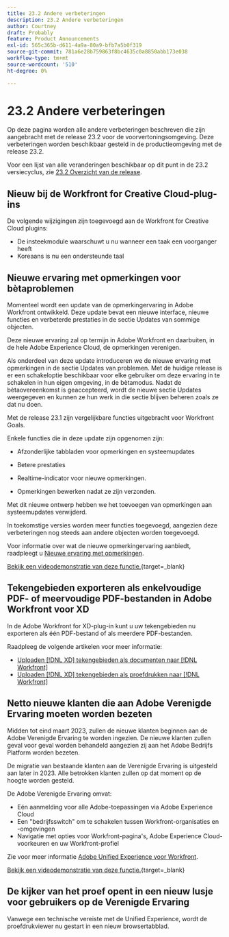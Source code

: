 ```yaml
---
title: 23.2 Andere verbeteringen
description: 23.2 Andere verbeteringen
author: Courtney
draft: Probably
feature: Product Announcements
exl-id: 565c365b-d611-4a9a-80a9-bfb7a5b0f319
source-git-commit: 781a6e28b759863f8bc4635c0a8850abb173e038
workflow-type: tm+mt
source-wordcount: '510'
ht-degree: 0%

---
```


# 23.2 Andere verbeteringen

Op deze pagina worden alle andere verbeteringen beschreven die zijn aangebracht met de release 23.2 voor de voorvertoningsomgeving. Deze verbeteringen worden beschikbaar gesteld in de productieomgeving met de release 23.2.

Voor een lijst van alle veranderingen beschikbaar op dit punt in de 23.2 versiecyclus, zie [23.2 Overzicht van de release](/help/quicksilver/product-announcements/product-releases/23.2-release-activity/23-2-release-overview.md).

## Nieuw bij de Workfront for Creative Cloud-plug-ins

De volgende wijzigingen zijn toegevoegd aan de Workfront for Creative Cloud plugins:

* De insteekmodule waarschuwt u nu wanneer een taak een voorganger heeft
* Koreaans is nu een ondersteunde taal

## Nieuwe ervaring met opmerkingen voor bètaproblemen

Momenteel wordt een update van de opmerkingervaring in Adobe Workfront ontwikkeld. Deze update bevat een nieuwe interface, nieuwe functies en verbeterde prestaties in de sectie Updates van sommige objecten.

Deze nieuwe ervaring zal op termijn in Adobe Workfront en daarbuiten, in de hele Adobe Experience Cloud, de opmerkingen verenigen.

Als onderdeel van deze update introduceren we de nieuwe ervaring met opmerkingen in de sectie Updates van problemen. Met de huidige release is er een schakeloptie beschikbaar voor elke gebruiker om deze ervaring in te schakelen in hun eigen omgeving, in de bètamodus. Nadat de bètaovereenkomst is geaccepteerd, wordt de nieuwe sectie Updates weergegeven en kunnen ze hun werk in die sectie blijven beheren zoals ze dat nu doen.

Met de release 23.1 zijn vergelijkbare functies uitgebracht voor Workfront Goals.

Enkele functies die in deze update zijn opgenomen zijn:

* Afzonderlijke tabbladen voor opmerkingen en systeemupdates

* Betere prestaties

* Realtime-indicator voor nieuwe opmerkingen.

* Opmerkingen bewerken nadat ze zijn verzonden.

Met dit nieuwe ontwerp hebben we het toevoegen van opmerkingen aan systeemupdates verwijderd.

In toekomstige versies worden meer functies toegevoegd, aangezien deze verbeteringen nog steeds aan andere objecten worden toegevoegd.

Voor informatie over wat de nieuwe opmerkingervaring aanbiedt, raadpleegt u [Nieuwe ervaring met opmerkingen](/help/quicksilver/workfront-basics/updating-work-items-and-viewing-updates/unified-commenting-experience.md).

[Bekijk een videodemonstratie van deze functie.](https://video.tv.adobe.com/v/3416962/){target=_blank}

## Tekengebieden exporteren als enkelvoudige PDF- of meervoudige PDF-bestanden in Adobe Workfront voor XD

In de Adobe Workfront for XD-plug-in kunt u uw tekengebieden nu exporteren als één PDF-bestand of als meerdere PDF-bestanden.

Raadpleeg de volgende artikelen voor meer informatie:

* [Uploaden [!DNL XD] tekengebieden als documenten naar [!DNL Workfront]](/help/quicksilver/workfront-integrations-and-apps/adobe-workfront-for-creative-cloud/wf-adobe-xd-docs.md)
* [Uploaden [!DNL XD] tekengebieden als proefdrukken naar [!DNL Workfront]](/help/quicksilver/workfront-integrations-and-apps/adobe-workfront-for-creative-cloud/wf-adobe-xd-proofs.md)

## Netto nieuwe klanten die aan Adobe Verenigde Ervaring moeten worden bezeten

Midden tot eind maart 2023, zullen de nieuwe klanten beginnen aan de Adobe Verenigde Ervaring te worden ingezien. De nieuwe klanten zullen geval voor geval worden behandeld aangezien zij aan het Adobe Bedrijfs Platform worden bezeten.

De migratie van bestaande klanten aan de Verenigde Ervaring is uitgesteld aan later in 2023. Alle betrokken klanten zullen op dat moment op de hoogte worden gesteld.

De Adobe Verenigde Ervaring omvat:

* Eén aanmelding voor alle Adobe-toepassingen via Adobe Experience Cloud
* Een &quot;bedrijfsswitch&quot; om te schakelen tussen Workfront-organisaties en -omgevingen
* Navigatie met opties voor Workfront-pagina&#39;s, Adobe Experience Cloud-voorkeuren en uw Workfront-profiel

Zie voor meer informatie [Adobe Unified Experience voor Workfront](/help/quicksilver/workfront-basics/navigate-workfront/workfront-navigation/adobe-unified-experience.md).

[Bekijk een videodemonstratie van deze functie.](https://video.tv.adobe.com/v/3412388/){target=_blank}

## De kijker van het proef opent in een nieuw lusje voor gebruikers op de Verenigde Ervaring

Vanwege een technische vereiste met de Unified Experience, wordt de proefdrukviewer nu gestart in een nieuw browsertabblad.
